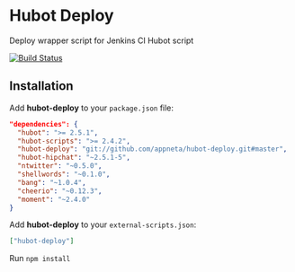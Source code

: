 # Hubot Deploy

Deploy wrapper script for Jenkins CI Hubot script

[![Build Status](https://travis-ci.org/appneta/hubot-deploy.png)](https://travis-ci.org/appneta/hubot-deploy)

## Installation

Add **hubot-deploy** to your `package.json` file:

```json
"dependencies": {
  "hubot": ">= 2.5.1",
  "hubot-scripts": ">= 2.4.2",
  "hubot-deploy": "git://github.com/appneta/hubot-deploy.git#master",
  "hubot-hipchat": "~2.5.1-5",
  "ntwitter": "~0.5.0",
  "shellwords": "~0.1.0",
  "bang": "~1.0.4",
  "cheerio": "~0.12.3",
  "moment": "~2.4.0"
}
```

Add **hubot-deploy** to your `external-scripts.json`:

```json
["hubot-deploy"]
```

Run `npm install`
